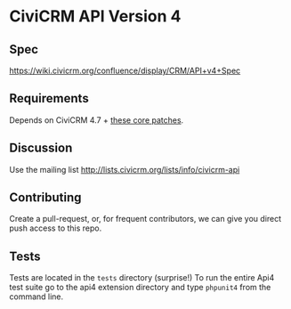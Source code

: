CiviCRM API Version 4
=====================

Spec
----

https://wiki.civicrm.org/confluence/display/CRM/API+v4+Spec

Requirements
------------

Depends on CiviCRM 4.7 + [these core patches](https://github.com/civicrm/civicrm-core/pull/7725).

Discussion
----------

Use the mailing list http://lists.civicrm.org/lists/info/civicrm-api

Contributing
------------

Create a pull-request, or, for frequent contributors, we can give you direct push access to this repo.

Tests
-----

Tests are located in the `tests` directory (surprise!)
To run the entire Api4 test suite go to the api4 extension directory and type `phpunit4` from the command line.
